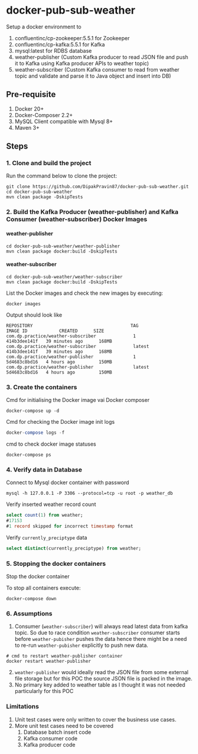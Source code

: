 # docker-pub-sub-weather


Setup a docker environment to 
1. confluentinc/cp-zookeeper:5.5.1 for Zookeeper
2. confluentinc/cp-kafka:5.5.1 for Kafka
3. mysql:latest for RDBS database
4. weather-publisher (Custom Kafka producer to read JSON file and push it to Kafka using Kafka producer APIs to weather topic) 
5. weather-subscriber (Custom Kafka consumer to read from weather topic and validate and parse it to Java object and insert into DB)

## Pre-requisite
1. Docker 20+
2. Docker-Composer 2.2+
3. MySQL Client compatible with Mysql 8+
4. Maven 3+

## Steps

### 1. Clone and build the project
Run the command below to clone the project:
```
git clone https://github.com/DipakPravin87/docker-pub-sub-weather.git
cd docker-pub-sub-weather
mvn clean package -DskipTests
```
### 2. Build the Kafka Producer (weather-publisher) and Kafka Consumer (weather-subscriber) Docker Images
#### weather-publisher
```
cd docker-pub-sub-weather/weather-publisher
mvn clean package docker:build -DskipTests
```
#### weather-subscriber
```
cd docker-pub-sub-weather/weather-subscriber
mvn clean package docker:build -DskipTests
```

List the Docker images and check the new images by executing:
```
docker images
```
Output should look like
```console
REPOSITORY                                     TAG                 IMAGE ID            CREATED      SIZE
com.dp.practice/weather-subscriber              1              414b3dee141f   39 minutes ago      168MB
com.dp.practice/weather-subscriber              latest         414b3dee141f   39 minutes ago      168MB
com.dp.practice/weather-publisher               1              5d4683c8bd16   4 hours ago         150MB
com.dp.practice/weather-publisher               latest         5d4683c8bd16   4 hours ago         150MB
```
### 3. Create the containers
Cmd for initialising the Docker image vai Docker composer
```
docker-compose up -d
```
Cmd for checking the Docker image init logs
```sql
docker-compose logs -f
```
cmd to check docker image statuses
```
docker-compose ps
```
### 4. Verify data in Database

Connect to Mysql docker container with password 
```shell
mysql -h 127.0.0.1 -P 3306 --protocol=tcp -u root -p weather_db
```
Verify inserted weather record count
```sql
select count(1) from weather;
#17153
#1 record skipped for incorrect timestamp format
```
Verify `currently_preciptype` data
```sql
select distinct(currently_preciptype) from weather;
```

### 5. Stopping the docker containers
Stop the docker container

To stop all containers execute:
```
docker-compose down
```

### 6. Assumptions
1. Consumer (`weather-subscriber`) will always read latest data from kafka topic. 
So due to race condition `weather-subscriber` consumer starts before `weather-pubisher` pushes the data 
hence there might be a need to re-run `weather-pubisher` explicitly to push new data.
```shell
# cmd to restart weather-publisher container 
docker restart weather-publisher
```
2. `weather-publisher` would ideally read the JSON file from some external file storage but for this POC the source JSON file is packed in the image.
3. No primary key added to weather table as I thought it was not needed particularly for this POC

### Limitations
1. Unit test cases were only written to cover the business use cases.
2. More unit test cases need to be covered
   1. Database batch insert code
   2. Kafka consumer code 
   3. Kafka producer code
